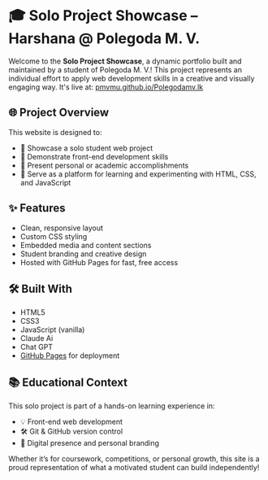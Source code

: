 # 🎓 Solo Project Showcase – Harshana @ Polegoda M. V.

Welcome to the **Solo Project Showcase**, a dynamic portfolio built and maintained by a student of Polegoda M. V.! This project represents an individual effort to apply web development skills in a creative and visually engaging way. It's live at: [pmvmu.github.io/Polegodamv.lk](https://harshana101.github.io/solopjt/)

## 🌐 Project Overview

This website is designed to:

- 🌟 Showcase a solo student web project
- 🎨 Demonstrate front-end development skills
- 📄 Present personal or academic accomplishments
- 🧠 Serve as a platform for learning and experimenting with HTML, CSS, and JavaScript

## ✨ Features

- Clean, responsive layout
- Custom CSS styling
- Embedded media and content sections
- Student branding and creative design
- Hosted with GitHub Pages for fast, free access

## 🛠️ Built With

- HTML5  
- CSS3  
- JavaScript (vanilla)
- Claude Ai
- Chat GPT
- [GitHub Pages](https://pages.github.com/) for deployment

## 📚 Educational Context

This solo project is part of a hands-on learning experience in:

- 💡 Front-end web development
- 🛠️ Git & GitHub version control
- 📢 Digital presence and personal branding

Whether it’s for coursework, competitions, or personal growth, this site is a proud representation of what a motivated student can build independently!
